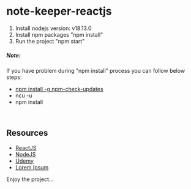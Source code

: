 # note-keeper-reactjs

<ol>
  <li>Install nodejs version: v18.13.0</li>
</li>
  <li>Install npm packages "npm install"</li>
  <li>Run the project "npm start"</li>
</ol>

##### Note: 
If you have problem during "npm install" process you can follow below steps:

- [npm install -g npm-check-updates](https://www.npmjs.com/package/npm-check-updates/v/3.0.12)
- ncu -u
- npm install
<br>

## Resources
- [ReactJS](https://reactjs.org/)
- [NodeJS](https://nodejs.org/)
- [Udemy](https://www.udemy.com/course/the-complete-web-development-bootcamp/)
- [Lorem Ipsum](https://www.lipsum.com/)



Enjoy the project...
